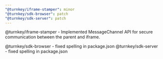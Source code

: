 ```yaml
---
"@turnkey/iframe-stamper": minor
"@turnkey/sdk-browser": patch
"@turnkey/sdk-server": patch
---
```


@turnkey/iframe-stamper - Implemented MessageChannel API for secure communication between the parent and iframe.

@turnkey/sdk-browser - fixed spelling in package.json
@turnkey/sdk-server - fixed spelling in package.json
